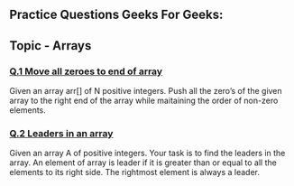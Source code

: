 ## Practice Questions Geeks For Geeks:

## Topic - <b>Arrays</b>
### <B><U> Q.1  Move all zeroes to end of array </U></B>

Given an array arr[] of N positive integers. Push all the zero’s of the given array to the right end of the array while maitaining 
the order of non-zero elements.

### <B><U> Q.2 Leaders in an array </U></B>

Given an array A of positive integers. Your task is to find the leaders in the array.
An element of array is leader if it is greater than or equal to all the elements to its right side.
The rightmost element is always a leader.



